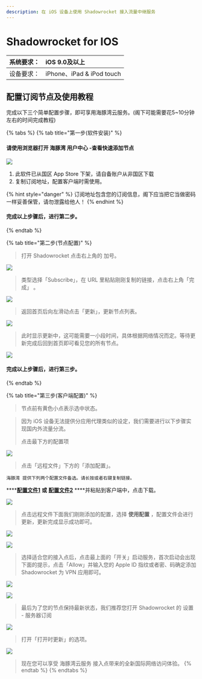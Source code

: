 ```yaml
---
description: 在 iOS 设备上使用 Shadowrocket 接入流量中继服务
---
```


# Shadowrocket for IOS

| 系统要求： | iOS 9.0及以上  |
| :--- | :--- |
| 设备要求： | iPhone、iPad & iPod touch |

## 配置订阅节点及使用教程

完成以下三个简单配置步骤，即可享用海豚湾云服务。\(阁下可能需要花5~10分钟左右的时间完成教程\)

{% tabs %}
{% tab title="第一步\(软件安装\)" %}
#### 请使用浏览器打开 海豚湾 用户中心 -查看快速添加节点

![](../.gitbook/assets/image%20%2814%29.png)

1. 此软件已从国区 App Store 下架，请自备账户从非国区下载
2. 复制订阅地址，配置客户端时需使用。

{% hint style="danger" %}
订阅地址包含您的订阅信息，阁下应当把它当做密码一样妥善保管，请勿泄露给他人！
{% endhint %}

#### 完成以上步骤后，进行第二步。
{% endtab %}

{% tab title="第二步\(节点配置\)" %}
> 打开 Shadowrocket 点击右上角的 加号。

![](../.gitbook/assets/image%20%285%29.png)

> 类型选择「Subscribe」，在 URL 里粘贴刚刚复制的链接，点击右上角「完成」 。

![](../.gitbook/assets/image%20%2811%29.png)

> 返回首页后向左滑动点击「更新」，更新节点列表。

![](../.gitbook/assets/image%20%2821%29.png)

> 此时显示更新中，这可能需要一小段时间，具体根据网络情况而定。等待更新完成后回到首页即可看见您的所有节点。

![](../.gitbook/assets/image%20%2813%29.png)

#### 完成以上步骤后，进行第三步。
{% endtab %}

{% tab title="第三步\(客户端配置\)" %}
> 节点前有黄色小点表示选中状态。

> 因为 iOS 设备无法提供分应用代理类似的设定，我们需要进行以下步骤实现国内外流量分流。
>
> 点击最下方的配置项

![](../.gitbook/assets/image%20%2816%29.png)

> 点击「远程文件」下方的「添加配置」。

```text
海豚湾 提供下列两个配置文件备选。请长按或者右键复制链接。
```

\*\*\*\*[**配置文件1**](https://raw.githubusercontent.com/lhie1/Rules/master/Shadowrocket.conf) **或** [**配置文件2**](https://raw.githubusercontent.com/scomper/Surge/master/surge.conf)   ****并粘贴到客户端中，点击下载。

![](../.gitbook/assets/image%20%2825%29.png)

> 点击远程文件下面我们刚刚添加的配置，选择 **使用配置** ，配置文件会进行更新，更新完成显示成功即可。

![](../.gitbook/assets/image%20%2839%29.png)

![](../.gitbook/assets/image%20%2818%29.png)

> 选择适合您的接入点后，点击最上面的「开关」启动服务，首次启动会出现下面的提示，点击「Allow」并输入您的 Apple ID 指纹或者密、码确定添加 Shadowrocket 为 VPN 应用即可。

![](../.gitbook/assets/image%20%2812%29.png)

![](../.gitbook/assets/image%20%2835%29.png)

> 最后为了您的节点保持最新状态，我们推荐您打开 Shadowrocket 的 设置 - 服务器订阅

![](../.gitbook/assets/image.png)

> 打开「打开时更新」的选项。

![](../.gitbook/assets/image%20%2831%29.png)

> 现在您可以享受 海豚湾云服务 接入点带来的全新国际网络访问体验。
{% endtab %}
{% endtabs %}




